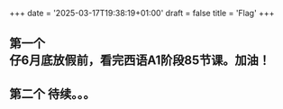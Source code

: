 +++
date =  '2025-03-17T19:38:19+01:00' 
draft = false
title = 'Flag'
+++

**第一个**    
仔6月底放假前，看完西语A1阶段85节课。加油！
---
**第二个**
待续。。。
---